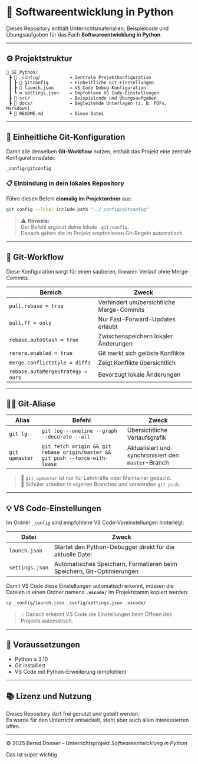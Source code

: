 # 🐍 Softwareentwicklung in Python

Dieses Repository enthält Unterrichtsmaterialien, Beispielcode und Übungsaufgaben für das Fach **Softwareentwicklung in Python**.

---

## ⚙️ Projektstruktur

```
📁 SE_Python/
 ┣ 📁 _config/           → Zentrale Projektkonfiguration
 ┃ ┣ 🧩 gitconfig        → Einheitliche Git-Einstellungen
 ┃ ┣ 🧠 launch.json      → VS Code Debug-Konfiguration
 ┃ ┗ ⚙️ settings.json    → Empfohlene VS Code-Einstellungen
 ┣ 📁 src/               → Beispielcode und Übungsaufgaben
 ┣ 📁 docs/              → Begleitende Unterlagen (z. B. PDFs, Markdown)
 ┗ 📄 README.md          → Diese Datei
```

---

## 🧩 Einheitliche Git-Konfiguration

Damit alle denselben **Git-Workflow** nutzen, enthält das Projekt eine zentrale Konfigurationsdatei:

```
_config/gitconfig
```

### 📋 Einbindung in dein lokales Repository

Führe diesen Befehl **einmalig im Projektordner** aus:

```bash
git config --local include.path "../_config/gitconfig"
```

> ⚠️ **Hinweis:**  
> Der Befehl ergänzt deine lokale `.git/config`.  
> Danach gelten die im Projekt empfohlenen Git-Regeln automatisch.

---

## 🧭 Git-Workflow

Diese Konfiguration sorgt für einen sauberen, linearen Verlauf ohne Merge-Commits.

| Bereich        | Zweck |
|----------------|-------|
| `pull.rebase = true` | Verhindert unübersichtliche Merge-Commits |
| `pull.ff = only` | Nur Fast-Forward-Updates erlaubt |
| `rebase.autoStash = true` | Zwischenspeichern lokaler Änderungen |
| `rerere.enabled = true` | Git merkt sich gelöste Konflikte |
| `merge.conflictStyle = diff3` | Zeigt Konflikte übersichtlich |
| `rebase.autoMergeStrategy = ours` | Bevorzugt lokale Änderungen |

---

## 🧙‍♂️ Git-Aliase

| Alias | Befehl | Zweck |
|--------|---------|-------|
| `git lg` | `git log --oneline --graph --decorate --all` | Übersichtliche Verlaufsgrafik |
| `git upmaster` | `git fetch origin && git rebase origin/master && git push --force-with-lease` | Aktualisiert und synchronisiert den `master`-Branch |

> 🔹 `git upmaster` ist nur für Lehrkräfte oder Maintainer gedacht.  
> 🔹 Schüler arbeiten in eigenen Branches und verwenden `git push`.

---

## 💡 VS Code-Einstellungen

Im Ordner `_config` sind empfohlene VS Code-Voreinstellungen hinterlegt:

| Datei | Zweck |
|--------|--------|
| `launch.json` | Startet den Python-Debugger direkt für die aktuelle Datei |
| `settings.json` | Automatisches Speichern, Formatieren beim Speichern, Git-Optimierungen |

Damit VS Code diese Einstellungen automatisch erkennt, müssen die Dateien in einen Ordner namens **`.vscode/`** im Projektstamm kopiert werden:

```bash
cp _config/launch.json _config/settings.json .vscode/
```

> 💡 Danach erkennt VS Code die Einstellungen beim Öffnen des Projekts automatisch.

---

## 🧰 Voraussetzungen

- Python ≥ 3.10  
- Git installiert  
- VS Code mit Python-Erweiterung (empfohlen)

---

## 📚 Lizenz und Nutzung

Dieses Repository darf frei genutzt und geteilt werden.  
Es wurde für den Unterricht entwickelt, steht aber auch allen Interessierten offen.

---

© 2025 Bernd Donner – Unterrichtsprojekt *Softwareentwicklung in Python*


Das ist super wichtig
